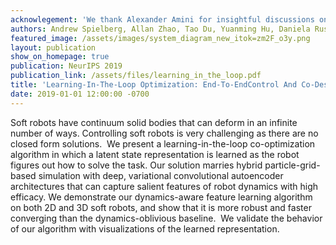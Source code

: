 ```yaml
---
acknowlegement: 'We thank Alexander Amini for insightful discussions on convolutional variational autoencoders and starter code.   We thank Liane Makatura for help in drawing explanatory figures.  We thank Buttercup Foshey (and of course Michael Foshey) for moral support during this work. This work was supported by NSF grant No. 1138967, the Unity Global Graduate Fellowship, IARPA grant No. 2019-19020100001, and The MIT EECS David S. Y. Wong Fellowship.'
authors: Andrew Spielberg, Allan Zhao, Tao Du, Yuanming Hu, Daniela Rus, Wojciech Matusik
featured_image: /assets/images/system_diagram_new_itok=zm2F_o3y.png
layout: publication
show_on_homepage: true
publication: NeurIPS 2019
publication_link: /assets/files/learning_in_the_loop.pdf
title: 'Learning-In-The-Loop Optimization: End-To-EndControl And Co-Design of Soft Robots ThroughLearned Deep Latent Representations'
date: 2019-01-01 12:00:00 -0700
---
```


Soft robots have continuum solid bodies that can deform in an infinite number of ways. Controlling soft robots is very challenging as there are no closed form solutions.  We present a learning-in-the-loop co-optimization algorithm in which a latent state representation is learned as the robot figures out how to solve the task. Our solution marries hybrid particle-grid-based simulation with deep, variational convolutional autoencoder architectures that can capture salient features of robot dynamics with high efficacy. We demonstrate our dynamics-aware feature learning algorithm on both 2D and 3D soft robots, and show that it is more robust and faster converging than the dynamics-oblivious baseline.  We validate the behavior of our algorithm with visualizations of the learned representation.